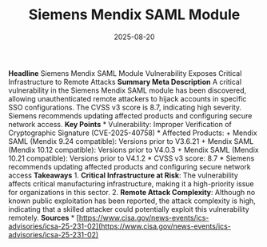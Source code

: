 ﻿---
title: Siemens Mendix SAML Module
date: '2025-08-20'
category: Markets
summary: ''
slug: siemens mendix saml module
source_urls:
- https://www.cisa.gov/news-events/ics-advisories/icsa-25-231-02
seo:
  title: Siemens Mendix SAML Module | Hash n Hedge
  description: ''
  keywords:
  - news
  - markets
  - brief
---

**Headline** Siemens Mendix SAML Module Vulnerability Exposes Critical Infrastructure to Remote Attacks  **Summary Meta Description** A critical vulnerability in the Siemens Mendix SAML module has been discovered, allowing unauthenticated remote attackers to hijack accounts in specific SSO configurations. The CVSS v3 score is 8.7, indicating high severity. Siemens recommends updating affected products and configuring secure network access.  **Key Points**  * Vulnerability: Improper Verification of Cryptographic Signature (CVE-2025-40758) * Affected Products: 	+ Mendix SAML (Mendix 9.24 compatible): Versions prior to V3.6.21 	+ Mendix SAML (Mendix 10.12 compatible): Versions prior to V4.0.3 	+ Mendix SAML (Mendix 10.21 compatible): Versions prior to V4.1.2 * CVSS v3 score: 8.7 * Siemens recommends updating affected products and configuring secure network access  **Takeaways**  1. **Critical Infrastructure at Risk**: The vulnerability affects critical manufacturing infrastructure, making it a high-priority issue for organizations in this sector. 2. **Remote Attack Complexity**: Although no known public exploitation has been reported, the attack complexity is high, indicating that a skilled attacker could potentially exploit this vulnerability remotely.  **Sources**  * [https://www.cisa.gov/news-events/ics-advisories/icsa-25-231-02](https://www.cisa.gov/news-events/ics-advisories/icsa-25-231-02) 
